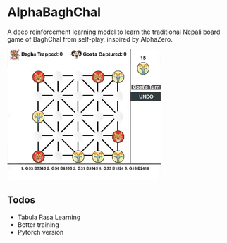 # AlphaBaghChal

A deep reinforcement learning model to learn the traditional Nepali board game of BaghChal from self-play, inspired by AlphaZero.

![AI playing BaghChal](baghchal.gif)

## Todos

 - Tabula Rasa Learning
 - Better training
 - Pytorch version